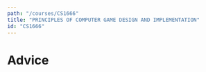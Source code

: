```yaml
---
path: "/courses/CS1666"
title: "PRINCIPLES OF COMPUTER GAME DESIGN AND IMPLEMENTATION"
id: "CS1666"
---
```


# Advice

